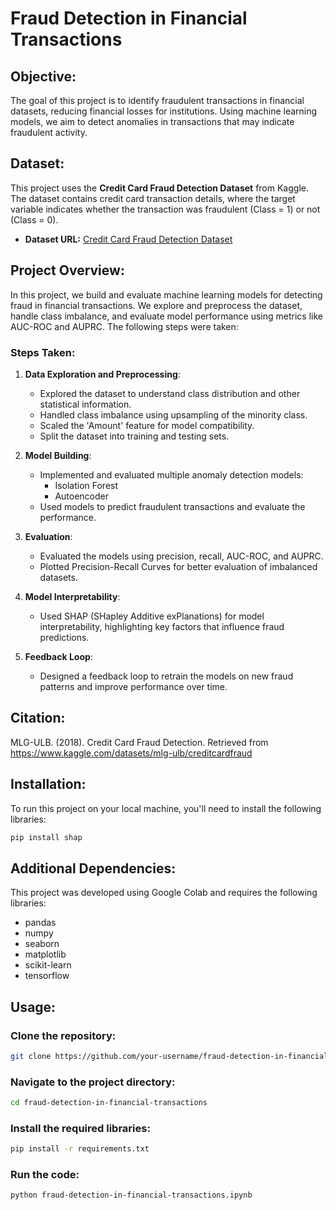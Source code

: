 # Fraud Detection in Financial Transactions

## Objective:
The goal of this project is to identify fraudulent transactions in financial datasets, reducing financial losses for institutions. Using machine learning models, we aim to detect anomalies in transactions that may indicate fraudulent activity.

## Dataset:
This project uses the **Credit Card Fraud Detection Dataset** from Kaggle. The dataset contains credit card transaction details, where the target variable indicates whether the transaction was fraudulent (Class = 1) or not (Class = 0).

- **Dataset URL:** [Credit Card Fraud Detection Dataset](https://www.kaggle.com/datasets/mlg-ulb/creditcardfraud)

## Project Overview:
In this project, we build and evaluate machine learning models for detecting fraud in financial transactions. We explore and preprocess the dataset, handle class imbalance, and evaluate model performance using metrics like AUC-ROC and AUPRC. The following steps were taken:

### Steps Taken:
1. **Data Exploration and Preprocessing**:
   - Explored the dataset to understand class distribution and other statistical information.
   - Handled class imbalance using upsampling of the minority class.
   - Scaled the 'Amount' feature for model compatibility.
   - Split the dataset into training and testing sets.
   
2. **Model Building**:
   - Implemented and evaluated multiple anomaly detection models:
     - Isolation Forest
     - Autoencoder
   - Used models to predict fraudulent transactions and evaluate the performance.

3. **Evaluation**:
   - Evaluated the models using precision, recall, AUC-ROC, and AUPRC.
   - Plotted Precision-Recall Curves for better evaluation of imbalanced datasets.
   
4. **Model Interpretability**:
   - Used SHAP (SHapley Additive exPlanations) for model interpretability, highlighting key factors that influence fraud predictions.

5. **Feedback Loop**:
   - Designed a feedback loop to retrain the models on new fraud patterns and improve performance over time.

## Citation:
MLG-ULB. (2018). Credit Card Fraud Detection. Retrieved from https://www.kaggle.com/datasets/mlg-ulb/creditcardfraud


## Installation:

To run this project on your local machine, you'll need to install the following libraries:

```bash
pip install shap
```
## Additional Dependencies:
This project was developed using Google Colab and requires the following libraries:
  - pandas
  - numpy
  - seaborn
  - matplotlib
  - scikit-learn
  - tensorflow

## Usage:

### Clone the repository:

```bash
git clone https://github.com/your-username/fraud-detection-in-financial-transactions.git
```


### Navigate to the project directory:

```bash
cd fraud-detection-in-financial-transactions
```

### Install the required libraries:

```bash
pip install -r requirements.txt
```

### Run the code:
```bash
python fraud-detection-in-financial-transactions.ipynb
```
